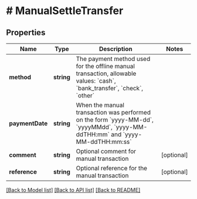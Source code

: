 # # ManualSettleTransfer

## Properties

Name | Type | Description | Notes
------------ | ------------- | ------------- | -------------
**method** | **string** | The payment method used for the offline manual transaction, allowable values: &#x60;cash&#x60;, &#x60;bank_transfer&#x60;, &#x60;check&#x60;, &#x60;other&#x60; |
**paymentDate** | **string** | When the manual transaction was performed on the form &#x60;yyyy-MM-dd&#x60;, &#x60;yyyyMMdd&#x60;, &#x60;yyyy-MM-ddTHH:mm&#x60; and &#x60;yyyy-MM-ddTHH:mm:ss&#x60; |
**comment** | **string** | Optional comment for manual transaction | [optional]
**reference** | **string** | Optional reference for the manual transaction | [optional]

[[Back to Model list]](../../README.md#models) [[Back to API list]](../../README.md#endpoints) [[Back to README]](../../README.md)
